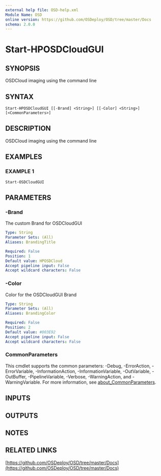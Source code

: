 ```yaml
---
external help file: OSD-help.xml
Module Name: OSD
online version: https://github.com/OSDeploy/OSD/tree/master/Docs
schema: 2.0.0
---
```


# Start-HPOSDCloudGUI

## SYNOPSIS
OSDCloud imaging using the command line

## SYNTAX

```
Start-HPOSDCloudGUI [[-Brand] <String>] [[-Color] <String>] [<CommonParameters>]
```

## DESCRIPTION
OSDCloud imaging using the command line

## EXAMPLES

### EXAMPLE 1
```
Start-OSDCloudGUI
```

## PARAMETERS

### -Brand
The custom Brand for OSDCloudGUI

```yaml
Type: String
Parameter Sets: (All)
Aliases: BrandingTitle

Required: False
Position: 1
Default value: HPOSDCloud
Accept pipeline input: False
Accept wildcard characters: False
```

### -Color
Color for the OSDCloudGUI Brand

```yaml
Type: String
Parameter Sets: (All)
Aliases: BrandingColor

Required: False
Position: 2
Default value: #003E92
Accept pipeline input: False
Accept wildcard characters: False
```

### CommonParameters
This cmdlet supports the common parameters: -Debug, -ErrorAction, -ErrorVariable, -InformationAction, -InformationVariable, -OutVariable, -OutBuffer, -PipelineVariable, -Verbose, -WarningAction, and -WarningVariable. For more information, see [about_CommonParameters](http://go.microsoft.com/fwlink/?LinkID=113216).

## INPUTS

## OUTPUTS

## NOTES

## RELATED LINKS

[https://github.com/OSDeploy/OSD/tree/master/Docs](https://github.com/OSDeploy/OSD/tree/master/Docs)

